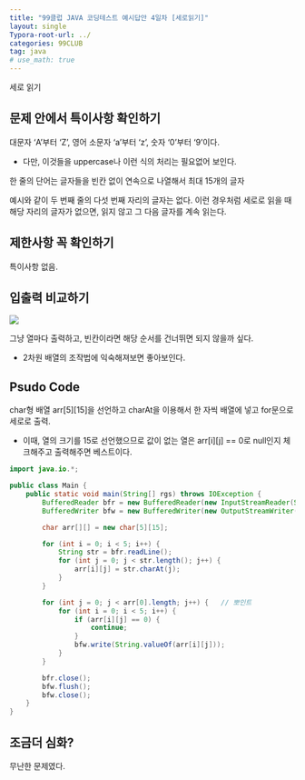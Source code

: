 ```yaml
---
title: "99클럽 JAVA 코딩테스트 예시답안 4일차 [세로읽기]"
layout: single
Typora-root-url: ../
categories: 99CLUB
tag: java
# use_math: true
---
```


세로 읽기

## 문제 안에서 특이사항 확인하기

대문자 ‘A’부터 ‘Z’, 영어 소문자 ‘a’부터 ‘z’, 숫자 ‘0’부터 ‘9’이다. 
- 다만, 이것들을 uppercase나 이런 식의 처리는 필요없어 보인다.

한 줄의 단어는 글자들을 빈칸 없이 연속으로 나열해서 최대 15개의 글자

예시와 같이 두 번째 줄의 다섯 번째 자리의 글자는 없다. 이런 경우처럼 세로로 읽을 때 해당 자리의 글자가 없으면, 읽지 않고 그 다음 글자를 계속 읽는다.

## 제한사항 꼭 확인하기

특이사항 없음.

## 입출력 비교하기

![]({{site.url}}/images/2025-01-17-java-dayfive/compare.png)

그냥 열마다 출력하고, 빈칸이라면 해당 순서를 건너뛰면 되지 않을까 싶다.
- 2차원 배열의 조작법에 익숙해져보면 좋아보인다.

## Psudo Code

char형 배열 arr[5][15]을 선언하고 charAt을 이용해서 한 자씩 배열에 넣고 for문으로 세로로 출력. 
- 이때, 열의 크기를 15로 선언했으므로 값이 없는 열은 arr[i][j] == 0로 null인지 체크해주고 출력해주면 베스트이다.

```java
import java.io.*;

public class Main {
    public static void main(String[] rgs) throws IOException {
        BufferedReader bfr = new BufferedReader(new InputStreamReader(System.in));
        BufferedWriter bfw = new BufferedWriter(new OutputStreamWriter(System.out));

        char arr[][] = new char[5][15];

        for (int i = 0; i < 5; i++) {
            String str = bfr.readLine();
            for (int j = 0; j < str.length(); j++) {
                arr[i][j] = str.charAt(j);
            }
        }

        for (int j = 0; j < arr[0].length; j++) {	// 뽀인트
            for (int i = 0; i < 5; i++) {
                if (arr[i][j] == 0) {
                    continue;
                }
                bfw.write(String.valueOf(arr[i][j]));
            }
        }

        bfr.close();
        bfw.flush();
        bfw.close();
    }
}
```

## 조금더 심화?

무난한 문제였다.
